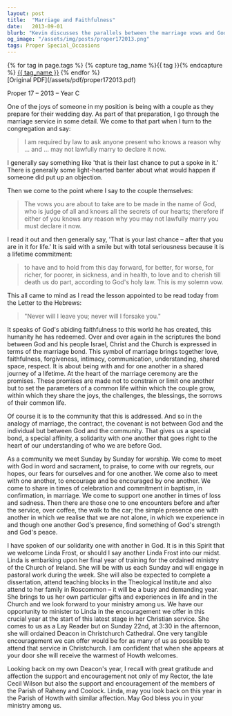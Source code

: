 ```yaml
---
layout: post
title:  "Marriage and Faithfulness"
date:   2013-09-01
blurb: "Kevin discusses the parallels between the marriage vows and God's unending faithfulness to humanity. He reflects on the marriage ceremony as a symbol of love, commitment, and the journey of life shared by a couple, drawing an analogy to the relationship between God and the community. The sermon also welcomes Linda Frost, who is beginning her final year of training for the ordained ministry, and emphasizes the importance of community support in her journey."
og_image: "/assets/img/posts/proper172013.png"
tags: Proper Special_Occasions
---    
```

<div class="tag-pills">
  {% for tag in page.tags %}
    {% capture tag_name %}{{ tag }}{% endcapture %}
    <a href="{{ site.baseurl }}/tag/{{ tag_name | slugify }}" class="tag-pill">{{ tag_name }}</a>
  {% endfor %}
</div>
[Original PDF](/assets/pdf/proper172013.pdf)

Proper 17 – 2013 – Year C

One of the joys of someone in my position is being with a couple as they prepare for their wedding day. As part of that preparation, I go through the marriage service in some detail. We come to that part when I turn to the congregation and say:

> I am required by law to ask anyone present who knows a reason why ... and ... may not lawfully marry to declare it now.

I generally say something like 'that is their last chance to put a spoke in it.' There is generally some light-hearted banter about what would happen if someone did put up an objection.

Then we come to the point where I say to the couple themselves:

> The vows you are about to take are to be made in the name of God, who is judge of all and knows all the secrets of our hearts; therefore if either of you knows any reason why you may not lawfully marry you must declare it now.

I read it out and then generally say, 'That is your last chance – after that you are in it for life.' It is said with a smile but with total seriousness because it is a lifetime commitment:

> to have and to hold from this day forward, for better, for worse, for richer, for poorer, in sickness, and in health, to love and to cherish till death us do part, according to God's holy law. This is my solemn vow.

This all came to mind as I read the lesson appointed to be read today from the Letter to the Hebrews:

> "Never will I leave you; never will I forsake you."

It speaks of God's abiding faithfulness to this world he has created, this humanity he has redeemed. Over and over again in the scriptures the bond between God and his people Israel, Christ and the Church is expressed in terms of the marriage bond. This symbol of marriage brings together love, faithfulness, forgiveness, intimacy, communication, understanding, shared space, respect. It is about being with and for one another in a shared journey of a lifetime. At the heart of the marriage ceremony are the promises. These promises are made not to constrain or limit one another but to set the parameters of a common life within which the couple grow, within which they share the joys, the challenges, the blessings, the sorrows of their common life.

Of course it is to the community that this is addressed. And so in the analogy of marriage, the contract, the covenant is not between God and the individual but between God and the community. That gives us a special bond, a special affinity, a solidarity with one another that goes right to the heart of our understanding of who we are before God.

As a community we meet Sunday by Sunday for worship. We come to meet with God in word and sacrament, to praise, to come with our regrets, our hopes, our fears for ourselves and for one another. We come also to meet with one another, to encourage and be encouraged by one another. We come to share in times of celebration and commitment in baptism, in confirmation, in marriage. We come to support one another in times of loss and sadness. Then there are those one to one encounters before and after the service, over coffee, the walk to the car; the simple presence one with another in which we realise that we are not alone, in which we experience in and though one another God's presence, find something of God's strength and God's peace.

I have spoken of our solidarity one with another in God. It is in this Spirit that we welcome Linda Frost, or should I say another Linda Frost into our midst. Linda is embarking upon her final year of training for the ordained ministry of the Church of Ireland. She will be with us each Sunday and will engage in pastoral work during the week. She will also be expected to complete a dissertation, attend teaching blocks in the Theological Institute and also attend to her family in Roscommon – it will be a busy and demanding year. She brings to us her own particular gifts and experiences in life and in the Church and we look forward to your ministry among us. We have our opportunity to minister to Linda in the encouragement we offer in this crucial year at the start of this latest stage in her Christian service. She comes to us as a Lay Reader but on Sunday 22nd, at 3:30 in the afternoon, she will ordained Deacon in Christchurch Cathedral. One very tangible encouragement we can offer would be for as many of us as possible to attend that service in Christchurch. I am confident that when she appears at your door she will receive the warmest of Howth welcomes.

Looking back on my own Deacon's year, I recall with great gratitude and affection the support and encouragement not only of my Rector, the late Cecil Wilson but also the support and encouragement of the members of the Parish of Raheny and Coolock. Linda, may you look back on this year in the Parish of Howth with similar affection. May God bless you in your ministry among us.
